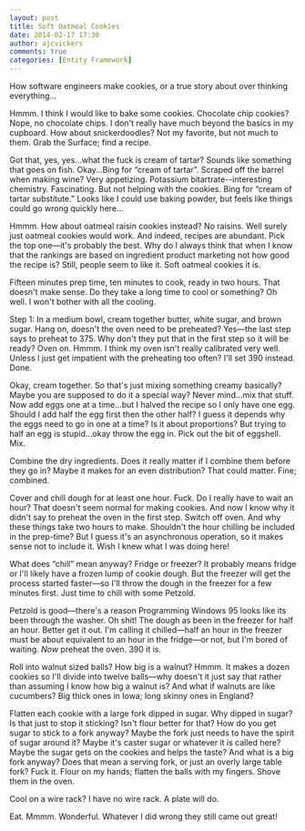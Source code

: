 ```yaml
---
layout: post
title: Soft Oatmeal Cookies
date: 2014-02-17 17:30
author: ajcvickers
comments: true
categories: [Entity Framework]
---
```

How software engineers make cookies, or a true story about over thinking everything…

Hmmm. I think I would like to bake some cookies. Chocolate chip cookies? Nope, no chocolate chips. I don't really have much beyond the basics in my cupboard. How about snickerdoodles? Not my favorite, but not much to them. Grab the Surface; find a recipe.

Got that, yes, yes…what the fuck is cream of tartar? Sounds like something that goes on fish. Okay…Bing for “cream of tartar”. Scraped off the barrel when making wine? Very appetizing. Potassium bitartrate--interesting chemistry. Fascinating. But not helping with the cookies. Bing for “cream of tartar substitute.” Looks like I could use baking powder, but feels like things could go wrong quickly here…

Hmmm. How about oatmeal raisin cookies instead? No raisins. Well surely just oatmeal cookies would work. And indeed, recipes are abundant. Pick the top one—it's probably the best. Why do I always think that when I know that the rankings are based on ingredient product marketing not how good the recipe is? Still, people seem to like it. Soft oatmeal cookies it is.

Fifteen minutes prep time, ten minutes to cook, ready in two hours. That doesn't make sense. Do they take a long time to cool or something? Oh well. I won't bother with all the cooling.

Step 1: In a medium bowl, cream together butter, white sugar, and brown sugar. Hang on, doesn't the oven need to be preheated? Yes—the last step says to preheat to 375. Why don't they put that in the first step so it will be ready? Oven on. Hmmm. I think my oven isn't really calibrated very well. Unless I just get impatient with the preheating too often? I'll set 390 instead. Done.

Okay, cream together. So that's just mixing something creamy basically? Maybe you are supposed to do it a special way? Never mind…mix that stuff. Now add eggs one at a time…but I halved the recipe so I only have one egg. Should I add half the egg first then the other half? I guess it depends why the eggs need to go in one at a time? Is it about proportions? But trying to half an egg is stupid…okay throw the egg in. Pick out the bit of eggshell. Mix.

Combine the dry ingredients. Does it really matter if I combine them before they go in? Maybe it makes for an even distribution? That could matter. Fine; combined.

Cover and chill dough for at least one hour. Fuck. Do I really have to wait an hour? That doesn't seem normal for making cookies. And now I know why it didn't say to preheat the oven in the first step. Switch off oven. And why these things take two hours to make. Shouldn't the hour chilling be included in the prep-time? But I guess it's an asynchronous operation, so it makes sense not to include it. Wish I knew what I was doing here!

What does “chill” mean anyway? Fridge or freezer? It probably means fridge or I'll likely have a frozen lump of cookie dough. But the freezer will get the process started faster—so I'll throw the dough in the freezer for a few minutes first. Just time to chill with some Petzold.

Petzold is good—there's a reason Programming Windows 95 looks like its been through the washer. Oh shit! The dough as been in the freezer for half an hour. Better get it out. I'm calling it chilled—half an hour in the freezer must be about equivalent to an hour in the fridge—or not, but I'm bored of waiting. <em>Now</em> preheat the oven. 390 it is.

Roll into walnut sized balls? How big is a walnut? Hmmm. It makes a dozen cookies so I'll divide into twelve balls—why doesn't it just say that rather than assuming I know how big a walnut is? And what if walnuts are like cucumbers? Big thick ones in Iowa; long skinny ones in England?

Flatten each cookie with a large fork dipped in sugar. Why dipped in sugar? Is that just to stop it sticking? Isn't flour better for that? How do you get sugar to stick to a fork anyway? Maybe the fork just needs to have the spirit of sugar around it? Maybe it's caster sugar or whatever it is called here? Maybe the sugar gets on the cookies and helps the taste? And what is a big fork anyway? Does that mean a serving fork, or just an overly large table fork? Fuck it. Flour on my hands; flatten the balls with my fingers. Shove them in the oven.

Cool on a wire rack? I have no wire rack. A plate will do.

Eat. Mmmm. Wonderful. Whatever I did wrong they still came out great!
